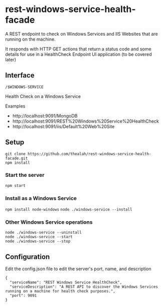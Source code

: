 # rest-windows-service-health-facade
A REST endpoint to check on Windows Services and IIS Websites that are running on the machine.

It responds with HTTP GET actions that return a status code and some details for use in a HealthCheck Endpoint UI application (to be covered later)

## Interface

```
/$WINDOWS-SERVICE
```

Health Check on a Windows Service

Examples

* http://localhost:9091/MongoDB
* http://localhost:9091/REST%20Windows%20Service%20HealthCheck
* http://localhost:9091/iis/Default%20Web%20Site

## Setup
```
git clone https://github.com/thealah/rest-windows-service-health-facade.git
npm install
```

### Start the server
`npm start`
### Install as a Windows Service
`npm install node-windows`
`node ./windows-service --install`
### Other Windows Service operations
```
node ./windows-service --uninstall
node ./windows-service --start
node ./windows-service --stop
```

## Configuration

Edit the config.json file to edit the server's port, name, and description

```
{
  "serviceName": "REST Windows Service HealthCheck",
  "serviceDescription": "A REST API to discover the Windows Services running on a machine for health check purposes.",
  "port": 9091
}
```
